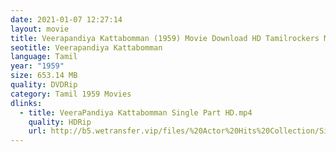 ```yaml
---
date: 2021-01-07 12:27:14
layout: movie
title: Veerapandiya Kattabomman (1959) Movie Download HD Tamilrockers Moviesda
seotitle: Veerapandiya Kattabomman
language: Tamil
year: "1959"
size: 653.14 MB
quality: DVDRip
category: Tamil 1959 Movies
dlinks:
  - title: VeeraPandiya Kattabomman Single Part HD.mp4
    quality: HDRip
    url: http://b5.wetransfer.vip/files/%20Actor%20Hits%20Collection/Sivaji%20Movies%20Collections/VeeraPandiya%20Kattabomman%20(1959)/VeeraPandiya%20Kattabomman%20%20Single%20Part%20HD.mp4
---
```

